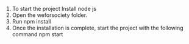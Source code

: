 1. To start the project Install node js
2. Open the weforsociety folder.
3. Run npm install
4. Once the installation is complete, start the project with the following command
    npm start